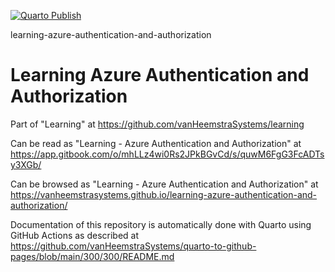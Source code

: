[![Quarto Publish](https://github.com/vanHeemstraSystems/learning-azure-authentication-and-authorization/actions/workflows/publish.yml/badge.svg)](https://github.com/vanHeemstraSystems/learning-azure-authentication-and-authorization/actions/workflows/publish.yml)

learning-azure-authentication-and-authorization
# Learning Azure Authentication and Authorization

Part of "Learning" at https://github.com/vanHeemstraSystems/learning

Can be read as "Learning - Azure Authentication and Authorization" at https://app.gitbook.com/o/mhLLz4wi0Rs2JPkBGvCd/s/quwM6FgG3FcADTsy3XGb/

Can be browsed as "Learning - Azure Authentication and Authorization" at https://vanheemstrasystems.github.io/learning-azure-authentication-and-authorization/

Documentation of this repository is automatically done with Quarto using GitHub Actions as described at https://github.com/vanHeemstraSystems/quarto-to-github-pages/blob/main/300/300/README.md
